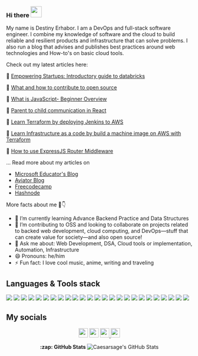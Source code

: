 ### Hi there <img src="https://raw.githubusercontent.com/MartinHeinz/MartinHeinz/master/wave.gif" width="30px">

<p> My name is Destiny Erhabor. I am a DevOps and full-stack software engineer. I combine my knowledge of software and the cloud to build reliable and resilient products and infrastructure that can solve problems. I also run a blog that advises and publishes best practices around web technologies and How-to's on basic cloud tools.
</>

Check out my latest articles here:

🎯 [Empowering Startups: Introductory guide to databricks](https://techcommunity.microsoft.com/t5/educator-developer-blog/empowering-startups-the-introductory-guide-to-databricks-for/ba-p/3934092)


🎯 [What and how to contribute to open source](https://www.freecodecamp.org/news/what-is-open-source-software/)

🎯 [What is JavaScript- Beginner Overview](https://caesarsage.hashnode.dev/what-is-javascript-a-beginner-overview)

🎯 [Parent to child communication in React](https://caesarsage.hashnode.dev/parent-to-child-communication-with-react-props)

🎯 [Learn Terraform by deploying Jenkins to AWS](https://freecodecamp.org/news/learn-terraform-by-deploying-jenkins-server-on-aws/)

🎯 [Learn Infrastructure as a code by  build a machine image on AWS with Terraform](https://freecodecamp.org/news/learn-instructure-as-a-code-by-building-custom-machine-image-in-aws/)

🎯 [How to use ExpressJS Router Middleware](https://caesarsage.hashnode.dev/how-to-use-expressjs-router-middleware)

... Read more about my articles on
- [Microsoft Educator's Blog](
https://techcommunity.microsoft.com/t5/user/viewprofilepage/user-id/1095113#profile)
- [Aviator Blog](https://www.aviator.co/blog/author/destinyerhabor/)
- [Freecodecamp](https://www.freecodecamp.org/news/author/caesarsage/)
- [Hashnode](https://caesarsage.hashnode.dev/)

More facts about me 🤗👇

- 🌱 I’m currently learning Advance Backend Practice and Data Structures 
- 👯 I’m contributing to OSS and looking to collaborate on projects related to backed web development, cloud computing, and DevOps—stuff that can create value for society—and also open source!
- 💬 Ask me about: Web Development, DSA, Cloud tools or implementation, Automation, Infrastructure 
- 😄 Pronouns: he/him
- ⚡ Fun fact: I love cool music, anime, writing and traveling 

## Languages & Tools stack
![](https://img.shields.io/badge/JavaScript-JS-informational?style=flat&logo=javascript&logoColor=white&color=2bbc8a)
![](https://img.shields.io/badge/Code-Python-informational?style=flat&logo=python&logoColor=white&color=2bbc8a)
![](https://img.shields.io/badge/Typescript-TS-informational?style=flat&logo=typescript&logoColor=white&color=2bbc8a)
![](https://img.shields.io/badge/Backend-NestJS-informational?style=flat&logo=Nestjs&logoColor=white&color=2bbc8a)
![](https://img.shields.io/badge/Backend-ExpressJS-informational?style=flat&logo=ExpressJs&logoColor=white&color=2bbc8a)
![](https://img.shields.io/badge/Backend-Flask-informational?style=flat&logo=flask&logoColor=white&color=2bbc8a)
![](https://img.shields.io/badge/Code-Python-informational?style=flat&logo=python&logoColor=white&color=2bbc8a)
![](https://img.shields.io/badge/Database-SQL-informational?style=flat&logo=sql&logoColor=white&color=2bbc8a)
![](https://img.shields.io/badge/Database-MongoDB/Mongoose-informational?style=flat&logo=mongodb&logoColor=white&color=2bbc8a)
![](https://img.shields.io/badge/Cloud-AWS-informational?style=flat&logo=amazon-aws&logoColor=white&color=2bbc8a)
![](https://img.shields.io/badge/Cloud-Azure-informational?style=flat&logo=azure&logoColor=white&color=2bbc8a)
![](https://img.shields.io/badge/VCS-Git-informational?style=flat&logo=git&logoColor=white&color=2bbc8a)
![](https://img.shields.io/badge/Hub-Github-informational?style=flat&logo=github&logoColor=white&color=2bbc8a)
![](https://img.shields.io/badge/OS-Linux-informational?style=flat&logo=linux&logoColor=white&color=2bbc8a)
![](https://img.shields.io/badge/Linux-Ubuntu-informational?style=flat&logo=ubuntu&logoColor=white&color=2bbc8a)
![](https://img.shields.io/badge/Shell-Bash-informational?style=flat&logo=gnu-bash&logoColor=white&color=2bbc8a)
![](https://img.shields.io/badge/IaC-CloudFormation-informational?style=flat&logo=Cloudformation&logoColor=white&color=2bbc8a)
![](https://img.shields.io/badge/CI/CD-Jenkins-informational?style=flat&logo=jenkins&logoColor=white&color=2bbc8a)
![](https://img.shields.io/badge/CI/CD-CircleCI-informational?style=flat&logo=circleci&logoColor=white&color=2bbc8a)
![](https://img.shields.io/badge/Configuration_Management-Ansible-informational?style=flat&logo=ansible&logoColor=white&color=2bbc8a)
![](https://img.shields.io/badge/Reverse_Proxy/Web_Server-Nginx-informational?style=flat&logo=nginx&logoColor=white&color=2bbc8a)
![](https://img.shields.io/badge/Monitoring-Prometheus-informational?style=flat&logo=prometheus&logoColor=white&color=2bbc8a)
![](https://img.shields.io/badge/Metric_Dashboard-Grafana-informational?style=flat&logo=grafana&logoColor=white&color=2bbc8a)
![](https://img.shields.io/badge/Container_Runtime-Docker-informational?style=flat&logo=docker&logoColor=white&color=2bbc8a)
![](https://img.shields.io/badge/Ordchestration_Tool-Kubernetes-informational?style=flat&logo=kubernetes&logoColor=white&color=2bbc8a)

## My socials
<p align="center">
  <a href="https://twitter.com/caesar_sage"><img src="https://img.shields.io/badge/twitter-%231DA1F2.svg?&style=for-the-badge&logo=twitter&logoColor=white" height=25></a> 
  <a href="https://hashnode.com/@Caesarsage"><img src="https://img.shields.io/badge/hashnode-%2312100E.svg?&style=for-the-badge&logo=hashnode&logoColor=white" height=25></a> 
  <a href="https://www.linkedin.com/in/destiny-erhabor/"><img src="https://img.shields.io/badge/linkedin-%230077B5.svg?&style=for-the-badge&logo=linkedin&logoColor=white" height=25> </a>
  <a href="mailto:destinyerhabor6@gmail.com@gmail.com"><img src="https://img.shields.io/badge/gmail-%EA4335.svg?&style=for-the-badge&logo=gmail&logoColor=white" height=25></a>
</p>

<p align="Center">
 <strong>:zap: GitHub Stats</strong>

  <img alt="Caesarsage's GitHub Stats" src="https://github-readme-stats.vercel.app/api?username=Caesarsage&show_icons=true&hide_border=true&theme=radical" />

</p>
